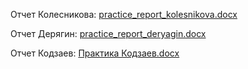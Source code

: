 Отчет Колесникова: [practice_report_kolesnikova.docx](https://github.com/user-attachments/files/20256859/practice_report_kolesnikova.docx)



Отчет Дерягин: [practice_report_deryagin.docx](https://github.com/user-attachments/files/20256995/practice_report_deryagin.docx)



Отчет Кодзаев: [Практика Кодзаев.docx](https://github.com/user-attachments/files/20264426/default.docx)


